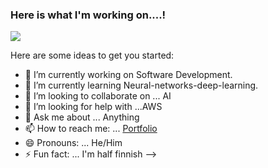### Here is what I'm working on....!

![](https://media.giphy.com/media/fwbzI2kV3Qrlpkh59e/giphy.gif)

Here are some ideas to get you started:

- 🔭 I’m currently working on Software Development.
- 🌱 I’m currently learning Neural-networks-deep-learning.
- 👯 I’m looking to collaborate on ... AI
- 🤔 I’m looking for help with ...AWS
- 💬 Ask me about ... Anything
- 📫 How to reach me: ... [Portfolio](http://www.rafiuzzaman.info)
- 😄 Pronouns: ... He/Him
- ⚡ Fun fact: ... I'm half finnish
-->
